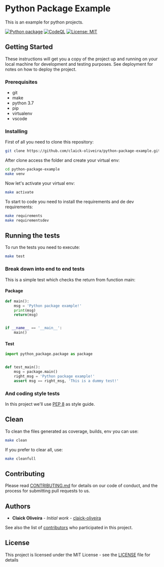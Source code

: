 # Python Package Example

This is an example for python projects.

[![Python package](https://github.com/claick-oliveira/python-package-example/actions/workflows/pythonpackage.yml/badge.svg)](https://github.com/claick-oliveira/python-package-example/actions/workflows/pythonpackage.yml)
[![CodeQL](https://github.com/claick-oliveira/python-package-example/actions/workflows/github-code-scanning/codeql/badge.svg)](https://github.com/claick-oliveira/python-package-example/actions/workflows/github-code-scanning/codeql)
[![License: MIT](https://img.shields.io/badge/License-MIT-blue.svg)](https://opensource.org/licenses/MIT)

## Getting Started

These instructions will get you a copy of the project up and running on your local machine for development and testing purposes. See deployment for notes on how to deploy the project.

### Prerequisites

- git
- make
- python 3.7
- pip
- virtualenv
- vscode

### Installing

First of all you need to clone this repository:

``` bash
git clone https://github.com/claick-oliveira/python-package-example.git
```

After clone access the folder and create your virtual env:

``` bash
cd python-package-example
make venv
```

Now let's activate your virtual env:

``` bash
make activate
```

To start to code you need to install the requirements and de dev requirements:

``` bash
make requirements
make requirementsdev
```

## Running the tests

To run the tests you need to execute:

``` bash
make test
```

### Break down into end to end tests

This is a simple test which checks the return from function main:

#### Package

``` python
def main():
    msg = 'Python package example!'
    print(msg)
    return(msg)


if __name__ == '__main__':
    main()
```

#### Test

``` python
import python_package.package as package


def test_main():
    msg = package.main()
    right_msg = 'Python package example!'
    assert msg == right_msg, 'This is a dummy test!'
```

### And coding style tests

In this project we'll use [PEP 8](https://www.python.org/dev/peps/pep-0008/) as style guide.

## Clean

To clean the files generated as coverage, builds, env you can use:

``` bash
make clean
```

If you prefer to clear all, use:

```bash
make cleanfull
```

## Contributing

Please read [CONTRIBUTING.md](https://github.com/claick-oliveira/python-package-example/blob/master/CONTRIBUTING.md) for details on our code of conduct, and the process for submitting pull requests to us.

## Authors

- **Claick Oliveira** - *Initial work* - [claick-oliveira](https://github.com/claick-oliveira)

See also the list of [contributors](https://github.com/claick-oliveira/python-package-example/contributors) who participated in this project.

## License

This project is licensed under the MIT License - see the [LICENSE](LICENSE) file for details
